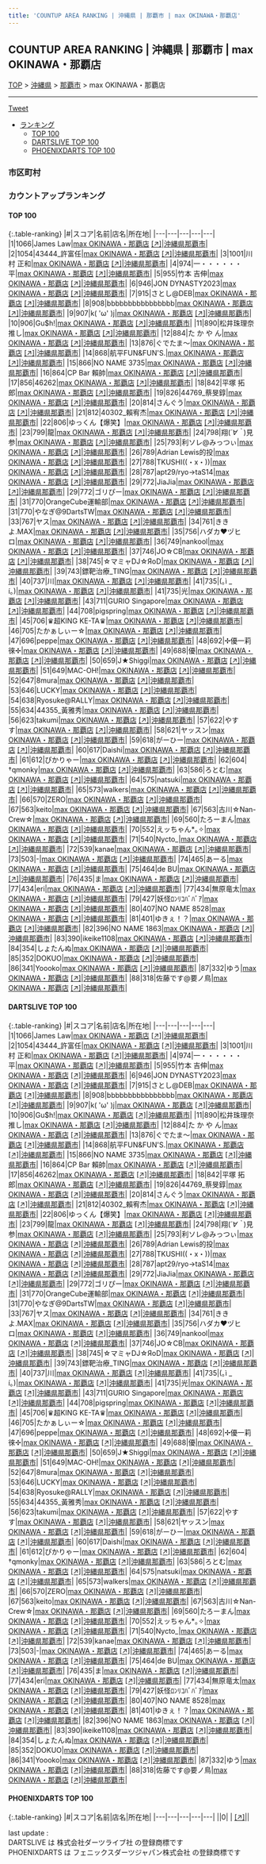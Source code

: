 ```yaml
---
title: 'COUNTUP AREA RANKING | 沖縄県 | 那覇市 | max OKINAWA・那覇店'
---
```

## COUNTUP AREA RANKING | 沖縄県 | 那覇市 | max OKINAWA・那覇店

[TOP](/darts/rank/) > [沖縄県](/darts/rank/沖縄県/) > [那覇市](/darts/rank/沖縄県/那覇市/) > max OKINAWA・那覇店

___

<a href="https://twitter.com/share?ref_src=twsrc%5Etfw" data-text="COUNTUP AREA RANKING | 沖縄県那覇市max OKINAWA・那覇店" class="twitter-share-button" data-hashtags="DARTSLIVE,PHOENIXDARTS,darts,ダーツ" data-show-count="false">Tweet</a>

* [ランキング](#カウントアップランキング)
    * [TOP 100](#top-100)
    * [DARTSLIVE TOP 100](#dartslive-top-100)
    * [PHOENIXDARTS TOP 100](#phoenixdarts-top-100)

### 市区町村

<ul>

</ul>

### カウントアップランキング

#### TOP 100



{:.table-ranking}
|#|スコア|名前|店名|所在地|
|---|---|---|---|---|
|1|1066|<span class="rank-name-dl">James Law</span>|<a href="/darts/rank/shops/ec352fd13aaa13100d9b047a20a7ba1e.html">max OKINAWA・那覇店</a> <a href="https://search.dartslive.com/jp/shop/ec352fd13aaa13100d9b047a20a7ba1e">[↗]</a>|<a href="/darts/rank/沖縄県/那覇市">沖縄県那覇市</a>|
|2|1054|<span class="rank-name-dl">43444_許富任</span>|<a href="/darts/rank/shops/ec352fd13aaa13100d9b047a20a7ba1e.html">max OKINAWA・那覇店</a> <a href="https://search.dartslive.com/jp/shop/ec352fd13aaa13100d9b047a20a7ba1e">[↗]</a>|<a href="/darts/rank/沖縄県/那覇市">沖縄県那覇市</a>|
|3|1001|<span class="rank-name-dl">川村 正和</span>|<a href="/darts/rank/shops/ec352fd13aaa13100d9b047a20a7ba1e.html">max OKINAWA・那覇店</a> <a href="https://search.dartslive.com/jp/shop/ec352fd13aaa13100d9b047a20a7ba1e">[↗]</a>|<a href="/darts/rank/沖縄県/那覇市">沖縄県那覇市</a>|
|4|974|<span class="rank-name-dl">一・・・・・・平</span>|<a href="/darts/rank/shops/ec352fd13aaa13100d9b047a20a7ba1e.html">max OKINAWA・那覇店</a> <a href="https://search.dartslive.com/jp/shop/ec352fd13aaa13100d9b047a20a7ba1e">[↗]</a>|<a href="/darts/rank/沖縄県/那覇市">沖縄県那覇市</a>|
|5|955|<span class="rank-name-dl">竹本 吉伸</span>|<a href="/darts/rank/shops/ec352fd13aaa13100d9b047a20a7ba1e.html">max OKINAWA・那覇店</a> <a href="https://search.dartslive.com/jp/shop/ec352fd13aaa13100d9b047a20a7ba1e">[↗]</a>|<a href="/darts/rank/沖縄県/那覇市">沖縄県那覇市</a>|
|6|946|<span class="rank-name-dl">JON DYNASTY2023</span>|<a href="/darts/rank/shops/ec352fd13aaa13100d9b047a20a7ba1e.html">max OKINAWA・那覇店</a> <a href="https://search.dartslive.com/jp/shop/ec352fd13aaa13100d9b047a20a7ba1e">[↗]</a>|<a href="/darts/rank/沖縄県/那覇市">沖縄県那覇市</a>|
|7|915|<span class="rank-name-dl">さとし@DEB</span>|<a href="/darts/rank/shops/ec352fd13aaa13100d9b047a20a7ba1e.html">max OKINAWA・那覇店</a> <a href="https://search.dartslive.com/jp/shop/ec352fd13aaa13100d9b047a20a7ba1e">[↗]</a>|<a href="/darts/rank/沖縄県/那覇市">沖縄県那覇市</a>|
|8|908|<span class="rank-name-dl">bbbbbbbbbbbbbbbb</span>|<a href="/darts/rank/shops/ec352fd13aaa13100d9b047a20a7ba1e.html">max OKINAWA・那覇店</a> <a href="https://search.dartslive.com/jp/shop/ec352fd13aaa13100d9b047a20a7ba1e">[↗]</a>|<a href="/darts/rank/沖縄県/那覇市">沖縄県那覇市</a>|
|9|907|<span class="rank-name-dl">k( &#x27;ω&#x27; )j</span>|<a href="/darts/rank/shops/ec352fd13aaa13100d9b047a20a7ba1e.html">max OKINAWA・那覇店</a> <a href="https://search.dartslive.com/jp/shop/ec352fd13aaa13100d9b047a20a7ba1e">[↗]</a>|<a href="/darts/rank/沖縄県/那覇市">沖縄県那覇市</a>|
|10|906|<span class="rank-name-dl">Gu$h!</span>|<a href="/darts/rank/shops/ec352fd13aaa13100d9b047a20a7ba1e.html">max OKINAWA・那覇店</a> <a href="https://search.dartslive.com/jp/shop/ec352fd13aaa13100d9b047a20a7ba1e">[↗]</a>|<a href="/darts/rank/沖縄県/那覇市">沖縄県那覇市</a>|
|11|890|<span class="rank-name-dl">松井珠理奈推し</span>|<a href="/darts/rank/shops/ec352fd13aaa13100d9b047a20a7ba1e.html">max OKINAWA・那覇店</a> <a href="https://search.dartslive.com/jp/shop/ec352fd13aaa13100d9b047a20a7ba1e">[↗]</a>|<a href="/darts/rank/沖縄県/那覇市">沖縄県那覇市</a>|
|12|884|<span class="rank-name-dl">た か や ん</span>|<a href="/darts/rank/shops/ec352fd13aaa13100d9b047a20a7ba1e.html">max OKINAWA・那覇店</a> <a href="https://search.dartslive.com/jp/shop/ec352fd13aaa13100d9b047a20a7ba1e">[↗]</a>|<a href="/darts/rank/沖縄県/那覇市">沖縄県那覇市</a>|
|13|876|<span class="rank-name-dl">ぐでたま〜</span>|<a href="/darts/rank/shops/ec352fd13aaa13100d9b047a20a7ba1e.html">max OKINAWA・那覇店</a> <a href="https://search.dartslive.com/jp/shop/ec352fd13aaa13100d9b047a20a7ba1e">[↗]</a>|<a href="/darts/rank/沖縄県/那覇市">沖縄県那覇市</a>|
|14|868|<span class="rank-name-dl">航平FUN&amp;FUN&#x27;S.</span>|<a href="/darts/rank/shops/ec352fd13aaa13100d9b047a20a7ba1e.html">max OKINAWA・那覇店</a> <a href="https://search.dartslive.com/jp/shop/ec352fd13aaa13100d9b047a20a7ba1e">[↗]</a>|<a href="/darts/rank/沖縄県/那覇市">沖縄県那覇市</a>|
|15|866|<span class="rank-name-dl">NO NAME 3735</span>|<a href="/darts/rank/shops/ec352fd13aaa13100d9b047a20a7ba1e.html">max OKINAWA・那覇店</a> <a href="https://search.dartslive.com/jp/shop/ec352fd13aaa13100d9b047a20a7ba1e">[↗]</a>|<a href="/darts/rank/沖縄県/那覇市">沖縄県那覇市</a>|
|16|864|<span class="rank-name-dl">CP Bar 賴帥</span>|<a href="/darts/rank/shops/ec352fd13aaa13100d9b047a20a7ba1e.html">max OKINAWA・那覇店</a> <a href="https://search.dartslive.com/jp/shop/ec352fd13aaa13100d9b047a20a7ba1e">[↗]</a>|<a href="/darts/rank/沖縄県/那覇市">沖縄県那覇市</a>|
|17|856|<span class="rank-name-dl">46262</span>|<a href="/darts/rank/shops/ec352fd13aaa13100d9b047a20a7ba1e.html">max OKINAWA・那覇店</a> <a href="https://search.dartslive.com/jp/shop/ec352fd13aaa13100d9b047a20a7ba1e">[↗]</a>|<a href="/darts/rank/沖縄県/那覇市">沖縄県那覇市</a>|
|18|842|<span class="rank-name-dl">平塚 拓郎</span>|<a href="/darts/rank/shops/ec352fd13aaa13100d9b047a20a7ba1e.html">max OKINAWA・那覇店</a> <a href="https://search.dartslive.com/jp/shop/ec352fd13aaa13100d9b047a20a7ba1e">[↗]</a>|<a href="/darts/rank/沖縄県/那覇市">沖縄県那覇市</a>|
|19|826|<span class="rank-name-dl">44769_蔡旻錞</span>|<a href="/darts/rank/shops/ec352fd13aaa13100d9b047a20a7ba1e.html">max OKINAWA・那覇店</a> <a href="https://search.dartslive.com/jp/shop/ec352fd13aaa13100d9b047a20a7ba1e">[↗]</a>|<a href="/darts/rank/沖縄県/那覇市">沖縄県那覇市</a>|
|20|814|<span class="rank-name-dl">さんぐう</span>|<a href="/darts/rank/shops/ec352fd13aaa13100d9b047a20a7ba1e.html">max OKINAWA・那覇店</a> <a href="https://search.dartslive.com/jp/shop/ec352fd13aaa13100d9b047a20a7ba1e">[↗]</a>|<a href="/darts/rank/沖縄県/那覇市">沖縄県那覇市</a>|
|21|812|<span class="rank-name-dl">40302_賴宥杰</span>|<a href="/darts/rank/shops/ec352fd13aaa13100d9b047a20a7ba1e.html">max OKINAWA・那覇店</a> <a href="https://search.dartslive.com/jp/shop/ec352fd13aaa13100d9b047a20a7ba1e">[↗]</a>|<a href="/darts/rank/沖縄県/那覇市">沖縄県那覇市</a>|
|22|806|<span class="rank-name-dl">ゆっくん【爆笑】</span>|<a href="/darts/rank/shops/ec352fd13aaa13100d9b047a20a7ba1e.html">max OKINAWA・那覇店</a> <a href="https://search.dartslive.com/jp/shop/ec352fd13aaa13100d9b047a20a7ba1e">[↗]</a>|<a href="/darts/rank/沖縄県/那覇市">沖縄県那覇市</a>|
|23|799|<span class="rank-name-dl">龍</span>|<a href="/darts/rank/shops/ec352fd13aaa13100d9b047a20a7ba1e.html">max OKINAWA・那覇店</a> <a href="https://search.dartslive.com/jp/shop/ec352fd13aaa13100d9b047a20a7ba1e">[↗]</a>|<a href="/darts/rank/沖縄県/那覇市">沖縄県那覇市</a>|
|24|798|<span class="rank-name-dl">翔(*´∀｀*)見参</span>|<a href="/darts/rank/shops/ec352fd13aaa13100d9b047a20a7ba1e.html">max OKINAWA・那覇店</a> <a href="https://search.dartslive.com/jp/shop/ec352fd13aaa13100d9b047a20a7ba1e">[↗]</a>|<a href="/darts/rank/沖縄県/那覇市">沖縄県那覇市</a>|
|25|793|<span class="rank-name-dl">利ソレ@みっつぃ</span>|<a href="/darts/rank/shops/ec352fd13aaa13100d9b047a20a7ba1e.html">max OKINAWA・那覇店</a> <a href="https://search.dartslive.com/jp/shop/ec352fd13aaa13100d9b047a20a7ba1e">[↗]</a>|<a href="/darts/rank/沖縄県/那覇市">沖縄県那覇市</a>|
|26|789|<span class="rank-name-dl">Adrian Lewis的投</span>|<a href="/darts/rank/shops/ec352fd13aaa13100d9b047a20a7ba1e.html">max OKINAWA・那覇店</a> <a href="https://search.dartslive.com/jp/shop/ec352fd13aaa13100d9b047a20a7ba1e">[↗]</a>|<a href="/darts/rank/沖縄県/那覇市">沖縄県那覇市</a>|
|27|788|<span class="rank-name-dl">TKUSHI((・x・))</span>|<a href="/darts/rank/shops/ec352fd13aaa13100d9b047a20a7ba1e.html">max OKINAWA・那覇店</a> <a href="https://search.dartslive.com/jp/shop/ec352fd13aaa13100d9b047a20a7ba1e">[↗]</a>|<a href="/darts/rank/沖縄県/那覇市">沖縄県那覇市</a>|
|28|787|<span class="rank-name-dl">apt29/ryo→taS14</span>|<a href="/darts/rank/shops/ec352fd13aaa13100d9b047a20a7ba1e.html">max OKINAWA・那覇店</a> <a href="https://search.dartslive.com/jp/shop/ec352fd13aaa13100d9b047a20a7ba1e">[↗]</a>|<a href="/darts/rank/沖縄県/那覇市">沖縄県那覇市</a>|
|29|772|<span class="rank-name-dl">JiaJia</span>|<a href="/darts/rank/shops/ec352fd13aaa13100d9b047a20a7ba1e.html">max OKINAWA・那覇店</a> <a href="https://search.dartslive.com/jp/shop/ec352fd13aaa13100d9b047a20a7ba1e">[↗]</a>|<a href="/darts/rank/沖縄県/那覇市">沖縄県那覇市</a>|
|29|772|<span class="rank-name-dl">ゴリぴー</span>|<a href="/darts/rank/shops/ec352fd13aaa13100d9b047a20a7ba1e.html">max OKINAWA・那覇店</a> <a href="https://search.dartslive.com/jp/shop/ec352fd13aaa13100d9b047a20a7ba1e">[↗]</a>|<a href="/darts/rank/沖縄県/那覇市">沖縄県那覇市</a>|
|31|770|<span class="rank-name-dl">OrangeCube運輸部</span>|<a href="/darts/rank/shops/ec352fd13aaa13100d9b047a20a7ba1e.html">max OKINAWA・那覇店</a> <a href="https://search.dartslive.com/jp/shop/ec352fd13aaa13100d9b047a20a7ba1e">[↗]</a>|<a href="/darts/rank/沖縄県/那覇市">沖縄県那覇市</a>|
|31|770|<span class="rank-name-dl">やなぎ@9DartsTW</span>|<a href="/darts/rank/shops/ec352fd13aaa13100d9b047a20a7ba1e.html">max OKINAWA・那覇店</a> <a href="https://search.dartslive.com/jp/shop/ec352fd13aaa13100d9b047a20a7ba1e">[↗]</a>|<a href="/darts/rank/沖縄県/那覇市">沖縄県那覇市</a>|
|33|767|<span class="rank-name-dl">ヤス</span>|<a href="/darts/rank/shops/ec352fd13aaa13100d9b047a20a7ba1e.html">max OKINAWA・那覇店</a> <a href="https://search.dartslive.com/jp/shop/ec352fd13aaa13100d9b047a20a7ba1e">[↗]</a>|<a href="/darts/rank/沖縄県/那覇市">沖縄県那覇市</a>|
|34|761|<span class="rank-name-dl">ききよ.MAX</span>|<a href="/darts/rank/shops/ec352fd13aaa13100d9b047a20a7ba1e.html">max OKINAWA・那覇店</a> <a href="https://search.dartslive.com/jp/shop/ec352fd13aaa13100d9b047a20a7ba1e">[↗]</a>|<a href="/darts/rank/沖縄県/那覇市">沖縄県那覇市</a>|
|35|756|<span class="rank-name-dl">ハダカ♥️ヅヒロ</span>|<a href="/darts/rank/shops/ec352fd13aaa13100d9b047a20a7ba1e.html">max OKINAWA・那覇店</a> <a href="https://search.dartslive.com/jp/shop/ec352fd13aaa13100d9b047a20a7ba1e">[↗]</a>|<a href="/darts/rank/沖縄県/那覇市">沖縄県那覇市</a>|
|36|749|<span class="rank-name-dl">nankool</span>|<a href="/darts/rank/shops/ec352fd13aaa13100d9b047a20a7ba1e.html">max OKINAWA・那覇店</a> <a href="https://search.dartslive.com/jp/shop/ec352fd13aaa13100d9b047a20a7ba1e">[↗]</a>|<a href="/darts/rank/沖縄県/那覇市">沖縄県那覇市</a>|
|37|746|<span class="rank-name-dl">JO☆CB</span>|<a href="/darts/rank/shops/ec352fd13aaa13100d9b047a20a7ba1e.html">max OKINAWA・那覇店</a> <a href="https://search.dartslive.com/jp/shop/ec352fd13aaa13100d9b047a20a7ba1e">[↗]</a>|<a href="/darts/rank/沖縄県/那覇市">沖縄県那覇市</a>|
|38|745|<span class="rank-name-dl">☆マミャDJ☆ЯoD</span>|<a href="/darts/rank/shops/ec352fd13aaa13100d9b047a20a7ba1e.html">max OKINAWA・那覇店</a> <a href="https://search.dartslive.com/jp/shop/ec352fd13aaa13100d9b047a20a7ba1e">[↗]</a>|<a href="/darts/rank/沖縄県/那覇市">沖縄県那覇市</a>|
|39|743|<span class="rank-name-dl">鏢靶治療_TING</span>|<a href="/darts/rank/shops/ec352fd13aaa13100d9b047a20a7ba1e.html">max OKINAWA・那覇店</a> <a href="https://search.dartslive.com/jp/shop/ec352fd13aaa13100d9b047a20a7ba1e">[↗]</a>|<a href="/darts/rank/沖縄県/那覇市">沖縄県那覇市</a>|
|40|737|<span class="rank-name-dl">川</span>|<a href="/darts/rank/shops/ec352fd13aaa13100d9b047a20a7ba1e.html">max OKINAWA・那覇店</a> <a href="https://search.dartslive.com/jp/shop/ec352fd13aaa13100d9b047a20a7ba1e">[↗]</a>|<a href="/darts/rank/沖縄県/那覇市">沖縄県那覇市</a>|
|41|735|<span class="rank-name-dl">(｡ì _ í｡)</span>|<a href="/darts/rank/shops/ec352fd13aaa13100d9b047a20a7ba1e.html">max OKINAWA・那覇店</a> <a href="https://search.dartslive.com/jp/shop/ec352fd13aaa13100d9b047a20a7ba1e">[↗]</a>|<a href="/darts/rank/沖縄県/那覇市">沖縄県那覇市</a>|
|41|735|<span class="rank-name-dl">光</span>|<a href="/darts/rank/shops/ec352fd13aaa13100d9b047a20a7ba1e.html">max OKINAWA・那覇店</a> <a href="https://search.dartslive.com/jp/shop/ec352fd13aaa13100d9b047a20a7ba1e">[↗]</a>|<a href="/darts/rank/沖縄県/那覇市">沖縄県那覇市</a>|
|43|711|<span class="rank-name-dl">GURIO Singapore</span>|<a href="/darts/rank/shops/ec352fd13aaa13100d9b047a20a7ba1e.html">max OKINAWA・那覇店</a> <a href="https://search.dartslive.com/jp/shop/ec352fd13aaa13100d9b047a20a7ba1e">[↗]</a>|<a href="/darts/rank/沖縄県/那覇市">沖縄県那覇市</a>|
|44|708|<span class="rank-name-dl">pigspring</span>|<a href="/darts/rank/shops/ec352fd13aaa13100d9b047a20a7ba1e.html">max OKINAWA・那覇店</a> <a href="https://search.dartslive.com/jp/shop/ec352fd13aaa13100d9b047a20a7ba1e">[↗]</a>|<a href="/darts/rank/沖縄県/那覇市">沖縄県那覇市</a>|
|45|706|<span class="rank-name-dl">♛超KING KE-TA♛</span>|<a href="/darts/rank/shops/ec352fd13aaa13100d9b047a20a7ba1e.html">max OKINAWA・那覇店</a> <a href="https://search.dartslive.com/jp/shop/ec352fd13aaa13100d9b047a20a7ba1e">[↗]</a>|<a href="/darts/rank/沖縄県/那覇市">沖縄県那覇市</a>|
|46|705|<span class="rank-name-dl">たかぁしぃー☆</span>|<a href="/darts/rank/shops/ec352fd13aaa13100d9b047a20a7ba1e.html">max OKINAWA・那覇店</a> <a href="https://search.dartslive.com/jp/shop/ec352fd13aaa13100d9b047a20a7ba1e">[↗]</a>|<a href="/darts/rank/沖縄県/那覇市">沖縄県那覇市</a>|
|47|696|<span class="rank-name-dl">peppe</span>|<a href="/darts/rank/shops/ec352fd13aaa13100d9b047a20a7ba1e.html">max OKINAWA・那覇店</a> <a href="https://search.dartslive.com/jp/shop/ec352fd13aaa13100d9b047a20a7ba1e">[↗]</a>|<a href="/darts/rank/沖縄県/那覇市">沖縄県那覇市</a>|
|48|692|<span class="rank-name-dl">✢優一莉徠✢</span>|<a href="/darts/rank/shops/ec352fd13aaa13100d9b047a20a7ba1e.html">max OKINAWA・那覇店</a> <a href="https://search.dartslive.com/jp/shop/ec352fd13aaa13100d9b047a20a7ba1e">[↗]</a>|<a href="/darts/rank/沖縄県/那覇市">沖縄県那覇市</a>|
|49|688|<span class="rank-name-dl">優</span>|<a href="/darts/rank/shops/ec352fd13aaa13100d9b047a20a7ba1e.html">max OKINAWA・那覇店</a> <a href="https://search.dartslive.com/jp/shop/ec352fd13aaa13100d9b047a20a7ba1e">[↗]</a>|<a href="/darts/rank/沖縄県/那覇市">沖縄県那覇市</a>|
|50|659|<span class="rank-name-dl">J★Shiggi</span>|<a href="/darts/rank/shops/ec352fd13aaa13100d9b047a20a7ba1e.html">max OKINAWA・那覇店</a> <a href="https://search.dartslive.com/jp/shop/ec352fd13aaa13100d9b047a20a7ba1e">[↗]</a>|<a href="/darts/rank/沖縄県/那覇市">沖縄県那覇市</a>|
|51|649|<span class="rank-name-dl">MAC-OH!</span>|<a href="/darts/rank/shops/ec352fd13aaa13100d9b047a20a7ba1e.html">max OKINAWA・那覇店</a> <a href="https://search.dartslive.com/jp/shop/ec352fd13aaa13100d9b047a20a7ba1e">[↗]</a>|<a href="/darts/rank/沖縄県/那覇市">沖縄県那覇市</a>|
|52|647|<span class="rank-name-dl">8mura</span>|<a href="/darts/rank/shops/ec352fd13aaa13100d9b047a20a7ba1e.html">max OKINAWA・那覇店</a> <a href="https://search.dartslive.com/jp/shop/ec352fd13aaa13100d9b047a20a7ba1e">[↗]</a>|<a href="/darts/rank/沖縄県/那覇市">沖縄県那覇市</a>|
|53|646|<span class="rank-name-dl">LUCKY</span>|<a href="/darts/rank/shops/ec352fd13aaa13100d9b047a20a7ba1e.html">max OKINAWA・那覇店</a> <a href="https://search.dartslive.com/jp/shop/ec352fd13aaa13100d9b047a20a7ba1e">[↗]</a>|<a href="/darts/rank/沖縄県/那覇市">沖縄県那覇市</a>|
|54|638|<span class="rank-name-dl">Ryosuke@RALLY</span>|<a href="/darts/rank/shops/ec352fd13aaa13100d9b047a20a7ba1e.html">max OKINAWA・那覇店</a> <a href="https://search.dartslive.com/jp/shop/ec352fd13aaa13100d9b047a20a7ba1e">[↗]</a>|<a href="/darts/rank/沖縄県/那覇市">沖縄県那覇市</a>|
|55|634|<span class="rank-name-dl">44355_黃雅秀</span>|<a href="/darts/rank/shops/ec352fd13aaa13100d9b047a20a7ba1e.html">max OKINAWA・那覇店</a> <a href="https://search.dartslive.com/jp/shop/ec352fd13aaa13100d9b047a20a7ba1e">[↗]</a>|<a href="/darts/rank/沖縄県/那覇市">沖縄県那覇市</a>|
|56|623|<span class="rank-name-dl">takumi</span>|<a href="/darts/rank/shops/ec352fd13aaa13100d9b047a20a7ba1e.html">max OKINAWA・那覇店</a> <a href="https://search.dartslive.com/jp/shop/ec352fd13aaa13100d9b047a20a7ba1e">[↗]</a>|<a href="/darts/rank/沖縄県/那覇市">沖縄県那覇市</a>|
|57|622|<span class="rank-name-dl">やすす</span>|<a href="/darts/rank/shops/ec352fd13aaa13100d9b047a20a7ba1e.html">max OKINAWA・那覇店</a> <a href="https://search.dartslive.com/jp/shop/ec352fd13aaa13100d9b047a20a7ba1e">[↗]</a>|<a href="/darts/rank/沖縄県/那覇市">沖縄県那覇市</a>|
|58|621|<span class="rank-name-dl">ヤッスン</span>|<a href="/darts/rank/shops/ec352fd13aaa13100d9b047a20a7ba1e.html">max OKINAWA・那覇店</a> <a href="https://search.dartslive.com/jp/shop/ec352fd13aaa13100d9b047a20a7ba1e">[↗]</a>|<a href="/darts/rank/沖縄県/那覇市">沖縄県那覇市</a>|
|59|618|<span class="rank-name-dl">がーひー</span>|<a href="/darts/rank/shops/ec352fd13aaa13100d9b047a20a7ba1e.html">max OKINAWA・那覇店</a> <a href="https://search.dartslive.com/jp/shop/ec352fd13aaa13100d9b047a20a7ba1e">[↗]</a>|<a href="/darts/rank/沖縄県/那覇市">沖縄県那覇市</a>|
|60|617|<span class="rank-name-dl">Daishi</span>|<a href="/darts/rank/shops/ec352fd13aaa13100d9b047a20a7ba1e.html">max OKINAWA・那覇店</a> <a href="https://search.dartslive.com/jp/shop/ec352fd13aaa13100d9b047a20a7ba1e">[↗]</a>|<a href="/darts/rank/沖縄県/那覇市">沖縄県那覇市</a>|
|61|612|<span class="rank-name-dl">ぴかりゃー</span>|<a href="/darts/rank/shops/ec352fd13aaa13100d9b047a20a7ba1e.html">max OKINAWA・那覇店</a> <a href="https://search.dartslive.com/jp/shop/ec352fd13aaa13100d9b047a20a7ba1e">[↗]</a>|<a href="/darts/rank/沖縄県/那覇市">沖縄県那覇市</a>|
|62|604|<span class="rank-name-dl">†qmonky</span>|<a href="/darts/rank/shops/ec352fd13aaa13100d9b047a20a7ba1e.html">max OKINAWA・那覇店</a> <a href="https://search.dartslive.com/jp/shop/ec352fd13aaa13100d9b047a20a7ba1e">[↗]</a>|<a href="/darts/rank/沖縄県/那覇市">沖縄県那覇市</a>|
|63|586|<span class="rank-name-dl">ろとむ</span>|<a href="/darts/rank/shops/ec352fd13aaa13100d9b047a20a7ba1e.html">max OKINAWA・那覇店</a> <a href="https://search.dartslive.com/jp/shop/ec352fd13aaa13100d9b047a20a7ba1e">[↗]</a>|<a href="/darts/rank/沖縄県/那覇市">沖縄県那覇市</a>|
|64|575|<span class="rank-name-dl">natsuki</span>|<a href="/darts/rank/shops/ec352fd13aaa13100d9b047a20a7ba1e.html">max OKINAWA・那覇店</a> <a href="https://search.dartslive.com/jp/shop/ec352fd13aaa13100d9b047a20a7ba1e">[↗]</a>|<a href="/darts/rank/沖縄県/那覇市">沖縄県那覇市</a>|
|65|573|<span class="rank-name-dl">walkers</span>|<a href="/darts/rank/shops/ec352fd13aaa13100d9b047a20a7ba1e.html">max OKINAWA・那覇店</a> <a href="https://search.dartslive.com/jp/shop/ec352fd13aaa13100d9b047a20a7ba1e">[↗]</a>|<a href="/darts/rank/沖縄県/那覇市">沖縄県那覇市</a>|
|66|570|<span class="rank-name-dl">ZERO</span>|<a href="/darts/rank/shops/ec352fd13aaa13100d9b047a20a7ba1e.html">max OKINAWA・那覇店</a> <a href="https://search.dartslive.com/jp/shop/ec352fd13aaa13100d9b047a20a7ba1e">[↗]</a>|<a href="/darts/rank/沖縄県/那覇市">沖縄県那覇市</a>|
|67|563|<span class="rank-name-dl">keito</span>|<a href="/darts/rank/shops/ec352fd13aaa13100d9b047a20a7ba1e.html">max OKINAWA・那覇店</a> <a href="https://search.dartslive.com/jp/shop/ec352fd13aaa13100d9b047a20a7ba1e">[↗]</a>|<a href="/darts/rank/沖縄県/那覇市">沖縄県那覇市</a>|
|67|563|<span class="rank-name-dl">古川☆Nan-Crew☆</span>|<a href="/darts/rank/shops/ec352fd13aaa13100d9b047a20a7ba1e.html">max OKINAWA・那覇店</a> <a href="https://search.dartslive.com/jp/shop/ec352fd13aaa13100d9b047a20a7ba1e">[↗]</a>|<a href="/darts/rank/沖縄県/那覇市">沖縄県那覇市</a>|
|69|560|<span class="rank-name-dl">たろーまん</span>|<a href="/darts/rank/shops/ec352fd13aaa13100d9b047a20a7ba1e.html">max OKINAWA・那覇店</a> <a href="https://search.dartslive.com/jp/shop/ec352fd13aaa13100d9b047a20a7ba1e">[↗]</a>|<a href="/darts/rank/沖縄県/那覇市">沖縄県那覇市</a>|
|70|552|<span class="rank-name-dl">えッちゃん*｡✧</span>|<a href="/darts/rank/shops/ec352fd13aaa13100d9b047a20a7ba1e.html">max OKINAWA・那覇店</a> <a href="https://search.dartslive.com/jp/shop/ec352fd13aaa13100d9b047a20a7ba1e">[↗]</a>|<a href="/darts/rank/沖縄県/那覇市">沖縄県那覇市</a>|
|71|540|<span class="rank-name-dl">Nycto_</span>|<a href="/darts/rank/shops/ec352fd13aaa13100d9b047a20a7ba1e.html">max OKINAWA・那覇店</a> <a href="https://search.dartslive.com/jp/shop/ec352fd13aaa13100d9b047a20a7ba1e">[↗]</a>|<a href="/darts/rank/沖縄県/那覇市">沖縄県那覇市</a>|
|72|539|<span class="rank-name-dl">kanae</span>|<a href="/darts/rank/shops/ec352fd13aaa13100d9b047a20a7ba1e.html">max OKINAWA・那覇店</a> <a href="https://search.dartslive.com/jp/shop/ec352fd13aaa13100d9b047a20a7ba1e">[↗]</a>|<a href="/darts/rank/沖縄県/那覇市">沖縄県那覇市</a>|
|73|503|<span class="rank-name-dl">-</span>|<a href="/darts/rank/shops/ec352fd13aaa13100d9b047a20a7ba1e.html">max OKINAWA・那覇店</a> <a href="https://search.dartslive.com/jp/shop/ec352fd13aaa13100d9b047a20a7ba1e">[↗]</a>|<a href="/darts/rank/沖縄県/那覇市">沖縄県那覇市</a>|
|74|465|<span class="rank-name-dl">あーる</span>|<a href="/darts/rank/shops/ec352fd13aaa13100d9b047a20a7ba1e.html">max OKINAWA・那覇店</a> <a href="https://search.dartslive.com/jp/shop/ec352fd13aaa13100d9b047a20a7ba1e">[↗]</a>|<a href="/darts/rank/沖縄県/那覇市">沖縄県那覇市</a>|
|75|464|<span class="rank-name-dl">de BU</span>|<a href="/darts/rank/shops/ec352fd13aaa13100d9b047a20a7ba1e.html">max OKINAWA・那覇店</a> <a href="https://search.dartslive.com/jp/shop/ec352fd13aaa13100d9b047a20a7ba1e">[↗]</a>|<a href="/darts/rank/沖縄県/那覇市">沖縄県那覇市</a>|
|76|435|<span class="rank-name-dl">ま</span>|<a href="/darts/rank/shops/ec352fd13aaa13100d9b047a20a7ba1e.html">max OKINAWA・那覇店</a> <a href="https://search.dartslive.com/jp/shop/ec352fd13aaa13100d9b047a20a7ba1e">[↗]</a>|<a href="/darts/rank/沖縄県/那覇市">沖縄県那覇市</a>|
|77|434|<span class="rank-name-dl">eri</span>|<a href="/darts/rank/shops/ec352fd13aaa13100d9b047a20a7ba1e.html">max OKINAWA・那覇店</a> <a href="https://search.dartslive.com/jp/shop/ec352fd13aaa13100d9b047a20a7ba1e">[↗]</a>|<a href="/darts/rank/沖縄県/那覇市">沖縄県那覇市</a>|
|77|434|<span class="rank-name-dl">無原竜太</span>|<a href="/darts/rank/shops/ec352fd13aaa13100d9b047a20a7ba1e.html">max OKINAWA・那覇店</a> <a href="https://search.dartslive.com/jp/shop/ec352fd13aaa13100d9b047a20a7ba1e">[↗]</a>|<a href="/darts/rank/沖縄県/那覇市">沖縄県那覇市</a>|
|79|427|<span class="rank-name-dl">妖怪ﾛﾝﾘｺﾊﾞﾊﾞｱ</span>|<a href="/darts/rank/shops/ec352fd13aaa13100d9b047a20a7ba1e.html">max OKINAWA・那覇店</a> <a href="https://search.dartslive.com/jp/shop/ec352fd13aaa13100d9b047a20a7ba1e">[↗]</a>|<a href="/darts/rank/沖縄県/那覇市">沖縄県那覇市</a>|
|80|407|<span class="rank-name-dl">NO NAME 8528</span>|<a href="/darts/rank/shops/ec352fd13aaa13100d9b047a20a7ba1e.html">max OKINAWA・那覇店</a> <a href="https://search.dartslive.com/jp/shop/ec352fd13aaa13100d9b047a20a7ba1e">[↗]</a>|<a href="/darts/rank/沖縄県/那覇市">沖縄県那覇市</a>|
|81|401|<span class="rank-name-dl">ゆきぇ！？</span>|<a href="/darts/rank/shops/ec352fd13aaa13100d9b047a20a7ba1e.html">max OKINAWA・那覇店</a> <a href="https://search.dartslive.com/jp/shop/ec352fd13aaa13100d9b047a20a7ba1e">[↗]</a>|<a href="/darts/rank/沖縄県/那覇市">沖縄県那覇市</a>|
|82|396|<span class="rank-name-dl">NO NAME 1863</span>|<a href="/darts/rank/shops/ec352fd13aaa13100d9b047a20a7ba1e.html">max OKINAWA・那覇店</a> <a href="https://search.dartslive.com/jp/shop/ec352fd13aaa13100d9b047a20a7ba1e">[↗]</a>|<a href="/darts/rank/沖縄県/那覇市">沖縄県那覇市</a>|
|83|390|<span class="rank-name-dl">ikeike1108</span>|<a href="/darts/rank/shops/ec352fd13aaa13100d9b047a20a7ba1e.html">max OKINAWA・那覇店</a> <a href="https://search.dartslive.com/jp/shop/ec352fd13aaa13100d9b047a20a7ba1e">[↗]</a>|<a href="/darts/rank/沖縄県/那覇市">沖縄県那覇市</a>|
|84|354|<span class="rank-name-dl">しょたんぬ</span>|<a href="/darts/rank/shops/ec352fd13aaa13100d9b047a20a7ba1e.html">max OKINAWA・那覇店</a> <a href="https://search.dartslive.com/jp/shop/ec352fd13aaa13100d9b047a20a7ba1e">[↗]</a>|<a href="/darts/rank/沖縄県/那覇市">沖縄県那覇市</a>|
|85|352|<span class="rank-name-dl">DOKUO</span>|<a href="/darts/rank/shops/ec352fd13aaa13100d9b047a20a7ba1e.html">max OKINAWA・那覇店</a> <a href="https://search.dartslive.com/jp/shop/ec352fd13aaa13100d9b047a20a7ba1e">[↗]</a>|<a href="/darts/rank/沖縄県/那覇市">沖縄県那覇市</a>|
|86|341|<span class="rank-name-dl">Yoooko</span>|<a href="/darts/rank/shops/ec352fd13aaa13100d9b047a20a7ba1e.html">max OKINAWA・那覇店</a> <a href="https://search.dartslive.com/jp/shop/ec352fd13aaa13100d9b047a20a7ba1e">[↗]</a>|<a href="/darts/rank/沖縄県/那覇市">沖縄県那覇市</a>|
|87|332|<span class="rank-name-dl">ゆう</span>|<a href="/darts/rank/shops/ec352fd13aaa13100d9b047a20a7ba1e.html">max OKINAWA・那覇店</a> <a href="https://search.dartslive.com/jp/shop/ec352fd13aaa13100d9b047a20a7ba1e">[↗]</a>|<a href="/darts/rank/沖縄県/那覇市">沖縄県那覇市</a>|
|88|318|<span class="rank-name-dl">佐藤です@要ノ鳥</span>|<a href="/darts/rank/shops/ec352fd13aaa13100d9b047a20a7ba1e.html">max OKINAWA・那覇店</a> <a href="https://search.dartslive.com/jp/shop/ec352fd13aaa13100d9b047a20a7ba1e">[↗]</a>|<a href="/darts/rank/沖縄県/那覇市">沖縄県那覇市</a>|


#### DARTSLIVE TOP 100



{:.table-ranking}
|#|スコア|名前|店名|所在地|
|---|---|---|---|---|
|1|1066|<span class="rank-name-dl">James Law</span>|<a href="/darts/rank/shops/ec352fd13aaa13100d9b047a20a7ba1e.html">max OKINAWA・那覇店</a> <a href="https://search.dartslive.com/jp/shop/ec352fd13aaa13100d9b047a20a7ba1e">[↗]</a>|<a href="/darts/rank/沖縄県/那覇市">沖縄県那覇市</a>|
|2|1054|<span class="rank-name-dl">43444_許富任</span>|<a href="/darts/rank/shops/ec352fd13aaa13100d9b047a20a7ba1e.html">max OKINAWA・那覇店</a> <a href="https://search.dartslive.com/jp/shop/ec352fd13aaa13100d9b047a20a7ba1e">[↗]</a>|<a href="/darts/rank/沖縄県/那覇市">沖縄県那覇市</a>|
|3|1001|<span class="rank-name-dl">川村 正和</span>|<a href="/darts/rank/shops/ec352fd13aaa13100d9b047a20a7ba1e.html">max OKINAWA・那覇店</a> <a href="https://search.dartslive.com/jp/shop/ec352fd13aaa13100d9b047a20a7ba1e">[↗]</a>|<a href="/darts/rank/沖縄県/那覇市">沖縄県那覇市</a>|
|4|974|<span class="rank-name-dl">一・・・・・・平</span>|<a href="/darts/rank/shops/ec352fd13aaa13100d9b047a20a7ba1e.html">max OKINAWA・那覇店</a> <a href="https://search.dartslive.com/jp/shop/ec352fd13aaa13100d9b047a20a7ba1e">[↗]</a>|<a href="/darts/rank/沖縄県/那覇市">沖縄県那覇市</a>|
|5|955|<span class="rank-name-dl">竹本 吉伸</span>|<a href="/darts/rank/shops/ec352fd13aaa13100d9b047a20a7ba1e.html">max OKINAWA・那覇店</a> <a href="https://search.dartslive.com/jp/shop/ec352fd13aaa13100d9b047a20a7ba1e">[↗]</a>|<a href="/darts/rank/沖縄県/那覇市">沖縄県那覇市</a>|
|6|946|<span class="rank-name-dl">JON DYNASTY2023</span>|<a href="/darts/rank/shops/ec352fd13aaa13100d9b047a20a7ba1e.html">max OKINAWA・那覇店</a> <a href="https://search.dartslive.com/jp/shop/ec352fd13aaa13100d9b047a20a7ba1e">[↗]</a>|<a href="/darts/rank/沖縄県/那覇市">沖縄県那覇市</a>|
|7|915|<span class="rank-name-dl">さとし@DEB</span>|<a href="/darts/rank/shops/ec352fd13aaa13100d9b047a20a7ba1e.html">max OKINAWA・那覇店</a> <a href="https://search.dartslive.com/jp/shop/ec352fd13aaa13100d9b047a20a7ba1e">[↗]</a>|<a href="/darts/rank/沖縄県/那覇市">沖縄県那覇市</a>|
|8|908|<span class="rank-name-dl">bbbbbbbbbbbbbbbb</span>|<a href="/darts/rank/shops/ec352fd13aaa13100d9b047a20a7ba1e.html">max OKINAWA・那覇店</a> <a href="https://search.dartslive.com/jp/shop/ec352fd13aaa13100d9b047a20a7ba1e">[↗]</a>|<a href="/darts/rank/沖縄県/那覇市">沖縄県那覇市</a>|
|9|907|<span class="rank-name-dl">k( &#x27;ω&#x27; )j</span>|<a href="/darts/rank/shops/ec352fd13aaa13100d9b047a20a7ba1e.html">max OKINAWA・那覇店</a> <a href="https://search.dartslive.com/jp/shop/ec352fd13aaa13100d9b047a20a7ba1e">[↗]</a>|<a href="/darts/rank/沖縄県/那覇市">沖縄県那覇市</a>|
|10|906|<span class="rank-name-dl">Gu$h!</span>|<a href="/darts/rank/shops/ec352fd13aaa13100d9b047a20a7ba1e.html">max OKINAWA・那覇店</a> <a href="https://search.dartslive.com/jp/shop/ec352fd13aaa13100d9b047a20a7ba1e">[↗]</a>|<a href="/darts/rank/沖縄県/那覇市">沖縄県那覇市</a>|
|11|890|<span class="rank-name-dl">松井珠理奈推し</span>|<a href="/darts/rank/shops/ec352fd13aaa13100d9b047a20a7ba1e.html">max OKINAWA・那覇店</a> <a href="https://search.dartslive.com/jp/shop/ec352fd13aaa13100d9b047a20a7ba1e">[↗]</a>|<a href="/darts/rank/沖縄県/那覇市">沖縄県那覇市</a>|
|12|884|<span class="rank-name-dl">た か や ん</span>|<a href="/darts/rank/shops/ec352fd13aaa13100d9b047a20a7ba1e.html">max OKINAWA・那覇店</a> <a href="https://search.dartslive.com/jp/shop/ec352fd13aaa13100d9b047a20a7ba1e">[↗]</a>|<a href="/darts/rank/沖縄県/那覇市">沖縄県那覇市</a>|
|13|876|<span class="rank-name-dl">ぐでたま〜</span>|<a href="/darts/rank/shops/ec352fd13aaa13100d9b047a20a7ba1e.html">max OKINAWA・那覇店</a> <a href="https://search.dartslive.com/jp/shop/ec352fd13aaa13100d9b047a20a7ba1e">[↗]</a>|<a href="/darts/rank/沖縄県/那覇市">沖縄県那覇市</a>|
|14|868|<span class="rank-name-dl">航平FUN&amp;FUN&#x27;S.</span>|<a href="/darts/rank/shops/ec352fd13aaa13100d9b047a20a7ba1e.html">max OKINAWA・那覇店</a> <a href="https://search.dartslive.com/jp/shop/ec352fd13aaa13100d9b047a20a7ba1e">[↗]</a>|<a href="/darts/rank/沖縄県/那覇市">沖縄県那覇市</a>|
|15|866|<span class="rank-name-dl">NO NAME 3735</span>|<a href="/darts/rank/shops/ec352fd13aaa13100d9b047a20a7ba1e.html">max OKINAWA・那覇店</a> <a href="https://search.dartslive.com/jp/shop/ec352fd13aaa13100d9b047a20a7ba1e">[↗]</a>|<a href="/darts/rank/沖縄県/那覇市">沖縄県那覇市</a>|
|16|864|<span class="rank-name-dl">CP Bar 賴帥</span>|<a href="/darts/rank/shops/ec352fd13aaa13100d9b047a20a7ba1e.html">max OKINAWA・那覇店</a> <a href="https://search.dartslive.com/jp/shop/ec352fd13aaa13100d9b047a20a7ba1e">[↗]</a>|<a href="/darts/rank/沖縄県/那覇市">沖縄県那覇市</a>|
|17|856|<span class="rank-name-dl">46262</span>|<a href="/darts/rank/shops/ec352fd13aaa13100d9b047a20a7ba1e.html">max OKINAWA・那覇店</a> <a href="https://search.dartslive.com/jp/shop/ec352fd13aaa13100d9b047a20a7ba1e">[↗]</a>|<a href="/darts/rank/沖縄県/那覇市">沖縄県那覇市</a>|
|18|842|<span class="rank-name-dl">平塚 拓郎</span>|<a href="/darts/rank/shops/ec352fd13aaa13100d9b047a20a7ba1e.html">max OKINAWA・那覇店</a> <a href="https://search.dartslive.com/jp/shop/ec352fd13aaa13100d9b047a20a7ba1e">[↗]</a>|<a href="/darts/rank/沖縄県/那覇市">沖縄県那覇市</a>|
|19|826|<span class="rank-name-dl">44769_蔡旻錞</span>|<a href="/darts/rank/shops/ec352fd13aaa13100d9b047a20a7ba1e.html">max OKINAWA・那覇店</a> <a href="https://search.dartslive.com/jp/shop/ec352fd13aaa13100d9b047a20a7ba1e">[↗]</a>|<a href="/darts/rank/沖縄県/那覇市">沖縄県那覇市</a>|
|20|814|<span class="rank-name-dl">さんぐう</span>|<a href="/darts/rank/shops/ec352fd13aaa13100d9b047a20a7ba1e.html">max OKINAWA・那覇店</a> <a href="https://search.dartslive.com/jp/shop/ec352fd13aaa13100d9b047a20a7ba1e">[↗]</a>|<a href="/darts/rank/沖縄県/那覇市">沖縄県那覇市</a>|
|21|812|<span class="rank-name-dl">40302_賴宥杰</span>|<a href="/darts/rank/shops/ec352fd13aaa13100d9b047a20a7ba1e.html">max OKINAWA・那覇店</a> <a href="https://search.dartslive.com/jp/shop/ec352fd13aaa13100d9b047a20a7ba1e">[↗]</a>|<a href="/darts/rank/沖縄県/那覇市">沖縄県那覇市</a>|
|22|806|<span class="rank-name-dl">ゆっくん【爆笑】</span>|<a href="/darts/rank/shops/ec352fd13aaa13100d9b047a20a7ba1e.html">max OKINAWA・那覇店</a> <a href="https://search.dartslive.com/jp/shop/ec352fd13aaa13100d9b047a20a7ba1e">[↗]</a>|<a href="/darts/rank/沖縄県/那覇市">沖縄県那覇市</a>|
|23|799|<span class="rank-name-dl">龍</span>|<a href="/darts/rank/shops/ec352fd13aaa13100d9b047a20a7ba1e.html">max OKINAWA・那覇店</a> <a href="https://search.dartslive.com/jp/shop/ec352fd13aaa13100d9b047a20a7ba1e">[↗]</a>|<a href="/darts/rank/沖縄県/那覇市">沖縄県那覇市</a>|
|24|798|<span class="rank-name-dl">翔(*´∀｀*)見参</span>|<a href="/darts/rank/shops/ec352fd13aaa13100d9b047a20a7ba1e.html">max OKINAWA・那覇店</a> <a href="https://search.dartslive.com/jp/shop/ec352fd13aaa13100d9b047a20a7ba1e">[↗]</a>|<a href="/darts/rank/沖縄県/那覇市">沖縄県那覇市</a>|
|25|793|<span class="rank-name-dl">利ソレ@みっつぃ</span>|<a href="/darts/rank/shops/ec352fd13aaa13100d9b047a20a7ba1e.html">max OKINAWA・那覇店</a> <a href="https://search.dartslive.com/jp/shop/ec352fd13aaa13100d9b047a20a7ba1e">[↗]</a>|<a href="/darts/rank/沖縄県/那覇市">沖縄県那覇市</a>|
|26|789|<span class="rank-name-dl">Adrian Lewis的投</span>|<a href="/darts/rank/shops/ec352fd13aaa13100d9b047a20a7ba1e.html">max OKINAWA・那覇店</a> <a href="https://search.dartslive.com/jp/shop/ec352fd13aaa13100d9b047a20a7ba1e">[↗]</a>|<a href="/darts/rank/沖縄県/那覇市">沖縄県那覇市</a>|
|27|788|<span class="rank-name-dl">TKUSHI((・x・))</span>|<a href="/darts/rank/shops/ec352fd13aaa13100d9b047a20a7ba1e.html">max OKINAWA・那覇店</a> <a href="https://search.dartslive.com/jp/shop/ec352fd13aaa13100d9b047a20a7ba1e">[↗]</a>|<a href="/darts/rank/沖縄県/那覇市">沖縄県那覇市</a>|
|28|787|<span class="rank-name-dl">apt29/ryo→taS14</span>|<a href="/darts/rank/shops/ec352fd13aaa13100d9b047a20a7ba1e.html">max OKINAWA・那覇店</a> <a href="https://search.dartslive.com/jp/shop/ec352fd13aaa13100d9b047a20a7ba1e">[↗]</a>|<a href="/darts/rank/沖縄県/那覇市">沖縄県那覇市</a>|
|29|772|<span class="rank-name-dl">JiaJia</span>|<a href="/darts/rank/shops/ec352fd13aaa13100d9b047a20a7ba1e.html">max OKINAWA・那覇店</a> <a href="https://search.dartslive.com/jp/shop/ec352fd13aaa13100d9b047a20a7ba1e">[↗]</a>|<a href="/darts/rank/沖縄県/那覇市">沖縄県那覇市</a>|
|29|772|<span class="rank-name-dl">ゴリぴー</span>|<a href="/darts/rank/shops/ec352fd13aaa13100d9b047a20a7ba1e.html">max OKINAWA・那覇店</a> <a href="https://search.dartslive.com/jp/shop/ec352fd13aaa13100d9b047a20a7ba1e">[↗]</a>|<a href="/darts/rank/沖縄県/那覇市">沖縄県那覇市</a>|
|31|770|<span class="rank-name-dl">OrangeCube運輸部</span>|<a href="/darts/rank/shops/ec352fd13aaa13100d9b047a20a7ba1e.html">max OKINAWA・那覇店</a> <a href="https://search.dartslive.com/jp/shop/ec352fd13aaa13100d9b047a20a7ba1e">[↗]</a>|<a href="/darts/rank/沖縄県/那覇市">沖縄県那覇市</a>|
|31|770|<span class="rank-name-dl">やなぎ@9DartsTW</span>|<a href="/darts/rank/shops/ec352fd13aaa13100d9b047a20a7ba1e.html">max OKINAWA・那覇店</a> <a href="https://search.dartslive.com/jp/shop/ec352fd13aaa13100d9b047a20a7ba1e">[↗]</a>|<a href="/darts/rank/沖縄県/那覇市">沖縄県那覇市</a>|
|33|767|<span class="rank-name-dl">ヤス</span>|<a href="/darts/rank/shops/ec352fd13aaa13100d9b047a20a7ba1e.html">max OKINAWA・那覇店</a> <a href="https://search.dartslive.com/jp/shop/ec352fd13aaa13100d9b047a20a7ba1e">[↗]</a>|<a href="/darts/rank/沖縄県/那覇市">沖縄県那覇市</a>|
|34|761|<span class="rank-name-dl">ききよ.MAX</span>|<a href="/darts/rank/shops/ec352fd13aaa13100d9b047a20a7ba1e.html">max OKINAWA・那覇店</a> <a href="https://search.dartslive.com/jp/shop/ec352fd13aaa13100d9b047a20a7ba1e">[↗]</a>|<a href="/darts/rank/沖縄県/那覇市">沖縄県那覇市</a>|
|35|756|<span class="rank-name-dl">ハダカ♥️ヅヒロ</span>|<a href="/darts/rank/shops/ec352fd13aaa13100d9b047a20a7ba1e.html">max OKINAWA・那覇店</a> <a href="https://search.dartslive.com/jp/shop/ec352fd13aaa13100d9b047a20a7ba1e">[↗]</a>|<a href="/darts/rank/沖縄県/那覇市">沖縄県那覇市</a>|
|36|749|<span class="rank-name-dl">nankool</span>|<a href="/darts/rank/shops/ec352fd13aaa13100d9b047a20a7ba1e.html">max OKINAWA・那覇店</a> <a href="https://search.dartslive.com/jp/shop/ec352fd13aaa13100d9b047a20a7ba1e">[↗]</a>|<a href="/darts/rank/沖縄県/那覇市">沖縄県那覇市</a>|
|37|746|<span class="rank-name-dl">JO☆CB</span>|<a href="/darts/rank/shops/ec352fd13aaa13100d9b047a20a7ba1e.html">max OKINAWA・那覇店</a> <a href="https://search.dartslive.com/jp/shop/ec352fd13aaa13100d9b047a20a7ba1e">[↗]</a>|<a href="/darts/rank/沖縄県/那覇市">沖縄県那覇市</a>|
|38|745|<span class="rank-name-dl">☆マミャDJ☆ЯoD</span>|<a href="/darts/rank/shops/ec352fd13aaa13100d9b047a20a7ba1e.html">max OKINAWA・那覇店</a> <a href="https://search.dartslive.com/jp/shop/ec352fd13aaa13100d9b047a20a7ba1e">[↗]</a>|<a href="/darts/rank/沖縄県/那覇市">沖縄県那覇市</a>|
|39|743|<span class="rank-name-dl">鏢靶治療_TING</span>|<a href="/darts/rank/shops/ec352fd13aaa13100d9b047a20a7ba1e.html">max OKINAWA・那覇店</a> <a href="https://search.dartslive.com/jp/shop/ec352fd13aaa13100d9b047a20a7ba1e">[↗]</a>|<a href="/darts/rank/沖縄県/那覇市">沖縄県那覇市</a>|
|40|737|<span class="rank-name-dl">川</span>|<a href="/darts/rank/shops/ec352fd13aaa13100d9b047a20a7ba1e.html">max OKINAWA・那覇店</a> <a href="https://search.dartslive.com/jp/shop/ec352fd13aaa13100d9b047a20a7ba1e">[↗]</a>|<a href="/darts/rank/沖縄県/那覇市">沖縄県那覇市</a>|
|41|735|<span class="rank-name-dl">(｡ì _ í｡)</span>|<a href="/darts/rank/shops/ec352fd13aaa13100d9b047a20a7ba1e.html">max OKINAWA・那覇店</a> <a href="https://search.dartslive.com/jp/shop/ec352fd13aaa13100d9b047a20a7ba1e">[↗]</a>|<a href="/darts/rank/沖縄県/那覇市">沖縄県那覇市</a>|
|41|735|<span class="rank-name-dl">光</span>|<a href="/darts/rank/shops/ec352fd13aaa13100d9b047a20a7ba1e.html">max OKINAWA・那覇店</a> <a href="https://search.dartslive.com/jp/shop/ec352fd13aaa13100d9b047a20a7ba1e">[↗]</a>|<a href="/darts/rank/沖縄県/那覇市">沖縄県那覇市</a>|
|43|711|<span class="rank-name-dl">GURIO Singapore</span>|<a href="/darts/rank/shops/ec352fd13aaa13100d9b047a20a7ba1e.html">max OKINAWA・那覇店</a> <a href="https://search.dartslive.com/jp/shop/ec352fd13aaa13100d9b047a20a7ba1e">[↗]</a>|<a href="/darts/rank/沖縄県/那覇市">沖縄県那覇市</a>|
|44|708|<span class="rank-name-dl">pigspring</span>|<a href="/darts/rank/shops/ec352fd13aaa13100d9b047a20a7ba1e.html">max OKINAWA・那覇店</a> <a href="https://search.dartslive.com/jp/shop/ec352fd13aaa13100d9b047a20a7ba1e">[↗]</a>|<a href="/darts/rank/沖縄県/那覇市">沖縄県那覇市</a>|
|45|706|<span class="rank-name-dl">♛超KING KE-TA♛</span>|<a href="/darts/rank/shops/ec352fd13aaa13100d9b047a20a7ba1e.html">max OKINAWA・那覇店</a> <a href="https://search.dartslive.com/jp/shop/ec352fd13aaa13100d9b047a20a7ba1e">[↗]</a>|<a href="/darts/rank/沖縄県/那覇市">沖縄県那覇市</a>|
|46|705|<span class="rank-name-dl">たかぁしぃー☆</span>|<a href="/darts/rank/shops/ec352fd13aaa13100d9b047a20a7ba1e.html">max OKINAWA・那覇店</a> <a href="https://search.dartslive.com/jp/shop/ec352fd13aaa13100d9b047a20a7ba1e">[↗]</a>|<a href="/darts/rank/沖縄県/那覇市">沖縄県那覇市</a>|
|47|696|<span class="rank-name-dl">peppe</span>|<a href="/darts/rank/shops/ec352fd13aaa13100d9b047a20a7ba1e.html">max OKINAWA・那覇店</a> <a href="https://search.dartslive.com/jp/shop/ec352fd13aaa13100d9b047a20a7ba1e">[↗]</a>|<a href="/darts/rank/沖縄県/那覇市">沖縄県那覇市</a>|
|48|692|<span class="rank-name-dl">✢優一莉徠✢</span>|<a href="/darts/rank/shops/ec352fd13aaa13100d9b047a20a7ba1e.html">max OKINAWA・那覇店</a> <a href="https://search.dartslive.com/jp/shop/ec352fd13aaa13100d9b047a20a7ba1e">[↗]</a>|<a href="/darts/rank/沖縄県/那覇市">沖縄県那覇市</a>|
|49|688|<span class="rank-name-dl">優</span>|<a href="/darts/rank/shops/ec352fd13aaa13100d9b047a20a7ba1e.html">max OKINAWA・那覇店</a> <a href="https://search.dartslive.com/jp/shop/ec352fd13aaa13100d9b047a20a7ba1e">[↗]</a>|<a href="/darts/rank/沖縄県/那覇市">沖縄県那覇市</a>|
|50|659|<span class="rank-name-dl">J★Shiggi</span>|<a href="/darts/rank/shops/ec352fd13aaa13100d9b047a20a7ba1e.html">max OKINAWA・那覇店</a> <a href="https://search.dartslive.com/jp/shop/ec352fd13aaa13100d9b047a20a7ba1e">[↗]</a>|<a href="/darts/rank/沖縄県/那覇市">沖縄県那覇市</a>|
|51|649|<span class="rank-name-dl">MAC-OH!</span>|<a href="/darts/rank/shops/ec352fd13aaa13100d9b047a20a7ba1e.html">max OKINAWA・那覇店</a> <a href="https://search.dartslive.com/jp/shop/ec352fd13aaa13100d9b047a20a7ba1e">[↗]</a>|<a href="/darts/rank/沖縄県/那覇市">沖縄県那覇市</a>|
|52|647|<span class="rank-name-dl">8mura</span>|<a href="/darts/rank/shops/ec352fd13aaa13100d9b047a20a7ba1e.html">max OKINAWA・那覇店</a> <a href="https://search.dartslive.com/jp/shop/ec352fd13aaa13100d9b047a20a7ba1e">[↗]</a>|<a href="/darts/rank/沖縄県/那覇市">沖縄県那覇市</a>|
|53|646|<span class="rank-name-dl">LUCKY</span>|<a href="/darts/rank/shops/ec352fd13aaa13100d9b047a20a7ba1e.html">max OKINAWA・那覇店</a> <a href="https://search.dartslive.com/jp/shop/ec352fd13aaa13100d9b047a20a7ba1e">[↗]</a>|<a href="/darts/rank/沖縄県/那覇市">沖縄県那覇市</a>|
|54|638|<span class="rank-name-dl">Ryosuke@RALLY</span>|<a href="/darts/rank/shops/ec352fd13aaa13100d9b047a20a7ba1e.html">max OKINAWA・那覇店</a> <a href="https://search.dartslive.com/jp/shop/ec352fd13aaa13100d9b047a20a7ba1e">[↗]</a>|<a href="/darts/rank/沖縄県/那覇市">沖縄県那覇市</a>|
|55|634|<span class="rank-name-dl">44355_黃雅秀</span>|<a href="/darts/rank/shops/ec352fd13aaa13100d9b047a20a7ba1e.html">max OKINAWA・那覇店</a> <a href="https://search.dartslive.com/jp/shop/ec352fd13aaa13100d9b047a20a7ba1e">[↗]</a>|<a href="/darts/rank/沖縄県/那覇市">沖縄県那覇市</a>|
|56|623|<span class="rank-name-dl">takumi</span>|<a href="/darts/rank/shops/ec352fd13aaa13100d9b047a20a7ba1e.html">max OKINAWA・那覇店</a> <a href="https://search.dartslive.com/jp/shop/ec352fd13aaa13100d9b047a20a7ba1e">[↗]</a>|<a href="/darts/rank/沖縄県/那覇市">沖縄県那覇市</a>|
|57|622|<span class="rank-name-dl">やすす</span>|<a href="/darts/rank/shops/ec352fd13aaa13100d9b047a20a7ba1e.html">max OKINAWA・那覇店</a> <a href="https://search.dartslive.com/jp/shop/ec352fd13aaa13100d9b047a20a7ba1e">[↗]</a>|<a href="/darts/rank/沖縄県/那覇市">沖縄県那覇市</a>|
|58|621|<span class="rank-name-dl">ヤッスン</span>|<a href="/darts/rank/shops/ec352fd13aaa13100d9b047a20a7ba1e.html">max OKINAWA・那覇店</a> <a href="https://search.dartslive.com/jp/shop/ec352fd13aaa13100d9b047a20a7ba1e">[↗]</a>|<a href="/darts/rank/沖縄県/那覇市">沖縄県那覇市</a>|
|59|618|<span class="rank-name-dl">がーひー</span>|<a href="/darts/rank/shops/ec352fd13aaa13100d9b047a20a7ba1e.html">max OKINAWA・那覇店</a> <a href="https://search.dartslive.com/jp/shop/ec352fd13aaa13100d9b047a20a7ba1e">[↗]</a>|<a href="/darts/rank/沖縄県/那覇市">沖縄県那覇市</a>|
|60|617|<span class="rank-name-dl">Daishi</span>|<a href="/darts/rank/shops/ec352fd13aaa13100d9b047a20a7ba1e.html">max OKINAWA・那覇店</a> <a href="https://search.dartslive.com/jp/shop/ec352fd13aaa13100d9b047a20a7ba1e">[↗]</a>|<a href="/darts/rank/沖縄県/那覇市">沖縄県那覇市</a>|
|61|612|<span class="rank-name-dl">ぴかりゃー</span>|<a href="/darts/rank/shops/ec352fd13aaa13100d9b047a20a7ba1e.html">max OKINAWA・那覇店</a> <a href="https://search.dartslive.com/jp/shop/ec352fd13aaa13100d9b047a20a7ba1e">[↗]</a>|<a href="/darts/rank/沖縄県/那覇市">沖縄県那覇市</a>|
|62|604|<span class="rank-name-dl">†qmonky</span>|<a href="/darts/rank/shops/ec352fd13aaa13100d9b047a20a7ba1e.html">max OKINAWA・那覇店</a> <a href="https://search.dartslive.com/jp/shop/ec352fd13aaa13100d9b047a20a7ba1e">[↗]</a>|<a href="/darts/rank/沖縄県/那覇市">沖縄県那覇市</a>|
|63|586|<span class="rank-name-dl">ろとむ</span>|<a href="/darts/rank/shops/ec352fd13aaa13100d9b047a20a7ba1e.html">max OKINAWA・那覇店</a> <a href="https://search.dartslive.com/jp/shop/ec352fd13aaa13100d9b047a20a7ba1e">[↗]</a>|<a href="/darts/rank/沖縄県/那覇市">沖縄県那覇市</a>|
|64|575|<span class="rank-name-dl">natsuki</span>|<a href="/darts/rank/shops/ec352fd13aaa13100d9b047a20a7ba1e.html">max OKINAWA・那覇店</a> <a href="https://search.dartslive.com/jp/shop/ec352fd13aaa13100d9b047a20a7ba1e">[↗]</a>|<a href="/darts/rank/沖縄県/那覇市">沖縄県那覇市</a>|
|65|573|<span class="rank-name-dl">walkers</span>|<a href="/darts/rank/shops/ec352fd13aaa13100d9b047a20a7ba1e.html">max OKINAWA・那覇店</a> <a href="https://search.dartslive.com/jp/shop/ec352fd13aaa13100d9b047a20a7ba1e">[↗]</a>|<a href="/darts/rank/沖縄県/那覇市">沖縄県那覇市</a>|
|66|570|<span class="rank-name-dl">ZERO</span>|<a href="/darts/rank/shops/ec352fd13aaa13100d9b047a20a7ba1e.html">max OKINAWA・那覇店</a> <a href="https://search.dartslive.com/jp/shop/ec352fd13aaa13100d9b047a20a7ba1e">[↗]</a>|<a href="/darts/rank/沖縄県/那覇市">沖縄県那覇市</a>|
|67|563|<span class="rank-name-dl">keito</span>|<a href="/darts/rank/shops/ec352fd13aaa13100d9b047a20a7ba1e.html">max OKINAWA・那覇店</a> <a href="https://search.dartslive.com/jp/shop/ec352fd13aaa13100d9b047a20a7ba1e">[↗]</a>|<a href="/darts/rank/沖縄県/那覇市">沖縄県那覇市</a>|
|67|563|<span class="rank-name-dl">古川☆Nan-Crew☆</span>|<a href="/darts/rank/shops/ec352fd13aaa13100d9b047a20a7ba1e.html">max OKINAWA・那覇店</a> <a href="https://search.dartslive.com/jp/shop/ec352fd13aaa13100d9b047a20a7ba1e">[↗]</a>|<a href="/darts/rank/沖縄県/那覇市">沖縄県那覇市</a>|
|69|560|<span class="rank-name-dl">たろーまん</span>|<a href="/darts/rank/shops/ec352fd13aaa13100d9b047a20a7ba1e.html">max OKINAWA・那覇店</a> <a href="https://search.dartslive.com/jp/shop/ec352fd13aaa13100d9b047a20a7ba1e">[↗]</a>|<a href="/darts/rank/沖縄県/那覇市">沖縄県那覇市</a>|
|70|552|<span class="rank-name-dl">えッちゃん*｡✧</span>|<a href="/darts/rank/shops/ec352fd13aaa13100d9b047a20a7ba1e.html">max OKINAWA・那覇店</a> <a href="https://search.dartslive.com/jp/shop/ec352fd13aaa13100d9b047a20a7ba1e">[↗]</a>|<a href="/darts/rank/沖縄県/那覇市">沖縄県那覇市</a>|
|71|540|<span class="rank-name-dl">Nycto_</span>|<a href="/darts/rank/shops/ec352fd13aaa13100d9b047a20a7ba1e.html">max OKINAWA・那覇店</a> <a href="https://search.dartslive.com/jp/shop/ec352fd13aaa13100d9b047a20a7ba1e">[↗]</a>|<a href="/darts/rank/沖縄県/那覇市">沖縄県那覇市</a>|
|72|539|<span class="rank-name-dl">kanae</span>|<a href="/darts/rank/shops/ec352fd13aaa13100d9b047a20a7ba1e.html">max OKINAWA・那覇店</a> <a href="https://search.dartslive.com/jp/shop/ec352fd13aaa13100d9b047a20a7ba1e">[↗]</a>|<a href="/darts/rank/沖縄県/那覇市">沖縄県那覇市</a>|
|73|503|<span class="rank-name-dl">-</span>|<a href="/darts/rank/shops/ec352fd13aaa13100d9b047a20a7ba1e.html">max OKINAWA・那覇店</a> <a href="https://search.dartslive.com/jp/shop/ec352fd13aaa13100d9b047a20a7ba1e">[↗]</a>|<a href="/darts/rank/沖縄県/那覇市">沖縄県那覇市</a>|
|74|465|<span class="rank-name-dl">あーる</span>|<a href="/darts/rank/shops/ec352fd13aaa13100d9b047a20a7ba1e.html">max OKINAWA・那覇店</a> <a href="https://search.dartslive.com/jp/shop/ec352fd13aaa13100d9b047a20a7ba1e">[↗]</a>|<a href="/darts/rank/沖縄県/那覇市">沖縄県那覇市</a>|
|75|464|<span class="rank-name-dl">de BU</span>|<a href="/darts/rank/shops/ec352fd13aaa13100d9b047a20a7ba1e.html">max OKINAWA・那覇店</a> <a href="https://search.dartslive.com/jp/shop/ec352fd13aaa13100d9b047a20a7ba1e">[↗]</a>|<a href="/darts/rank/沖縄県/那覇市">沖縄県那覇市</a>|
|76|435|<span class="rank-name-dl">ま</span>|<a href="/darts/rank/shops/ec352fd13aaa13100d9b047a20a7ba1e.html">max OKINAWA・那覇店</a> <a href="https://search.dartslive.com/jp/shop/ec352fd13aaa13100d9b047a20a7ba1e">[↗]</a>|<a href="/darts/rank/沖縄県/那覇市">沖縄県那覇市</a>|
|77|434|<span class="rank-name-dl">eri</span>|<a href="/darts/rank/shops/ec352fd13aaa13100d9b047a20a7ba1e.html">max OKINAWA・那覇店</a> <a href="https://search.dartslive.com/jp/shop/ec352fd13aaa13100d9b047a20a7ba1e">[↗]</a>|<a href="/darts/rank/沖縄県/那覇市">沖縄県那覇市</a>|
|77|434|<span class="rank-name-dl">無原竜太</span>|<a href="/darts/rank/shops/ec352fd13aaa13100d9b047a20a7ba1e.html">max OKINAWA・那覇店</a> <a href="https://search.dartslive.com/jp/shop/ec352fd13aaa13100d9b047a20a7ba1e">[↗]</a>|<a href="/darts/rank/沖縄県/那覇市">沖縄県那覇市</a>|
|79|427|<span class="rank-name-dl">妖怪ﾛﾝﾘｺﾊﾞﾊﾞｱ</span>|<a href="/darts/rank/shops/ec352fd13aaa13100d9b047a20a7ba1e.html">max OKINAWA・那覇店</a> <a href="https://search.dartslive.com/jp/shop/ec352fd13aaa13100d9b047a20a7ba1e">[↗]</a>|<a href="/darts/rank/沖縄県/那覇市">沖縄県那覇市</a>|
|80|407|<span class="rank-name-dl">NO NAME 8528</span>|<a href="/darts/rank/shops/ec352fd13aaa13100d9b047a20a7ba1e.html">max OKINAWA・那覇店</a> <a href="https://search.dartslive.com/jp/shop/ec352fd13aaa13100d9b047a20a7ba1e">[↗]</a>|<a href="/darts/rank/沖縄県/那覇市">沖縄県那覇市</a>|
|81|401|<span class="rank-name-dl">ゆきぇ！？</span>|<a href="/darts/rank/shops/ec352fd13aaa13100d9b047a20a7ba1e.html">max OKINAWA・那覇店</a> <a href="https://search.dartslive.com/jp/shop/ec352fd13aaa13100d9b047a20a7ba1e">[↗]</a>|<a href="/darts/rank/沖縄県/那覇市">沖縄県那覇市</a>|
|82|396|<span class="rank-name-dl">NO NAME 1863</span>|<a href="/darts/rank/shops/ec352fd13aaa13100d9b047a20a7ba1e.html">max OKINAWA・那覇店</a> <a href="https://search.dartslive.com/jp/shop/ec352fd13aaa13100d9b047a20a7ba1e">[↗]</a>|<a href="/darts/rank/沖縄県/那覇市">沖縄県那覇市</a>|
|83|390|<span class="rank-name-dl">ikeike1108</span>|<a href="/darts/rank/shops/ec352fd13aaa13100d9b047a20a7ba1e.html">max OKINAWA・那覇店</a> <a href="https://search.dartslive.com/jp/shop/ec352fd13aaa13100d9b047a20a7ba1e">[↗]</a>|<a href="/darts/rank/沖縄県/那覇市">沖縄県那覇市</a>|
|84|354|<span class="rank-name-dl">しょたんぬ</span>|<a href="/darts/rank/shops/ec352fd13aaa13100d9b047a20a7ba1e.html">max OKINAWA・那覇店</a> <a href="https://search.dartslive.com/jp/shop/ec352fd13aaa13100d9b047a20a7ba1e">[↗]</a>|<a href="/darts/rank/沖縄県/那覇市">沖縄県那覇市</a>|
|85|352|<span class="rank-name-dl">DOKUO</span>|<a href="/darts/rank/shops/ec352fd13aaa13100d9b047a20a7ba1e.html">max OKINAWA・那覇店</a> <a href="https://search.dartslive.com/jp/shop/ec352fd13aaa13100d9b047a20a7ba1e">[↗]</a>|<a href="/darts/rank/沖縄県/那覇市">沖縄県那覇市</a>|
|86|341|<span class="rank-name-dl">Yoooko</span>|<a href="/darts/rank/shops/ec352fd13aaa13100d9b047a20a7ba1e.html">max OKINAWA・那覇店</a> <a href="https://search.dartslive.com/jp/shop/ec352fd13aaa13100d9b047a20a7ba1e">[↗]</a>|<a href="/darts/rank/沖縄県/那覇市">沖縄県那覇市</a>|
|87|332|<span class="rank-name-dl">ゆう</span>|<a href="/darts/rank/shops/ec352fd13aaa13100d9b047a20a7ba1e.html">max OKINAWA・那覇店</a> <a href="https://search.dartslive.com/jp/shop/ec352fd13aaa13100d9b047a20a7ba1e">[↗]</a>|<a href="/darts/rank/沖縄県/那覇市">沖縄県那覇市</a>|
|88|318|<span class="rank-name-dl">佐藤です@要ノ鳥</span>|<a href="/darts/rank/shops/ec352fd13aaa13100d9b047a20a7ba1e.html">max OKINAWA・那覇店</a> <a href="https://search.dartslive.com/jp/shop/ec352fd13aaa13100d9b047a20a7ba1e">[↗]</a>|<a href="/darts/rank/沖縄県/那覇市">沖縄県那覇市</a>|


#### PHOENIXDARTS TOP 100



{:.table-ranking}
|#|スコア|名前|店名|所在地|
|---|---|---|---|---|
||0|<span class="rank-name-dl"> </span>|<a href="/darts/rank/shops/.html"></a> <a href="">[↗]</a>|<a href="/darts/rank//"></a>|


<div class="footer border-top border-gray-light mt-5 pt-3 text-right text-gray">
    last update : <span style="font-weight: italic" id="foot_last_modified"></span><br />
    DARTSLIVE は 株式会社ダーツライブ社 の登録商標です<br />
    PHOENIXDARTS は フェニックスダーツジャパン株式会社 の登録商標です<br />
</div>

<script src="https://cdnjs.cloudflare.com/ajax/libs/jquery.tablesorter/2.31.3/js/jquery.tablesorter.min.js" integrity="sha512-qzgd5cYSZcosqpzpn7zF2ZId8f/8CHmFKZ8j7mU4OUXTNRd5g+ZHBPsgKEwoqxCtdQvExE5LprwwPAgoicguNg==" crossorigin="anonymous" referrerpolicy="no-referrer"></script>
<link rel="stylesheet" href="https://cdnjs.cloudflare.com/ajax/libs/jquery.tablesorter/2.31.3/css/theme.default.min.css" integrity="sha512-wghhOJkjQX0Lh3NSWvNKeZ0ZpNn+SPVXX1Qyc9OCaogADktxrBiBdKGDoqVUOyhStvMBmJQ8ZdMHiR3wuEq8+w==" crossorigin="anonymous" referrerpolicy="no-referrer" />
<script>
$(function() {
    $(".table-ranking").tablesorter({sortList:[[0, 0]]});
    $("#foot_last_modified").text(formatDate(new Date(document.lastModified), 'yyyy-MM-dd HH:mm:ss'));
});
</script>

<script async src="https://platform.twitter.com/widgets.js" charset="utf-8"></script>
